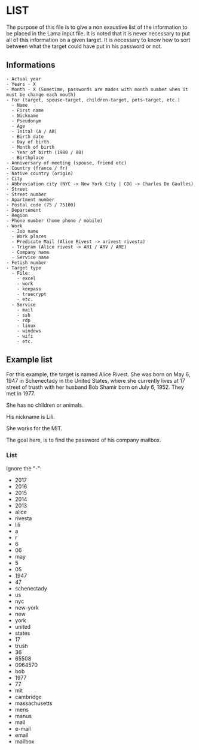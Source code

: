 # LIST
The purpose of this file is to give a non exaustive list of the information to be placed in the Lama input file. It is noted that it is never necessary to put all of this information on a given target. It is necessary to know how to sort between what the target could have put in his password or not.
## Informations
	- Actual year
	- Years - X
	- Month - X (Sometime, passwords are mades with month number when it must be change each mouth)
	- For (target, spouse-target, children-target, pets-target, etc.)
	  - Name
	  - First name
	  - Nickname
	  - Pseudonym
	  - Age
	  - Inital (A / AB)
	  - Birth date
	  - Day of birth
	  - Month of birth
	  - Year of birth (1980 / 80)
	  - Birthplace
	- Anniversary of meeting (spouse, friend etc)
	- Country (france / fr)
	- Native country (origin)
	- City
	- Abbreviation city (NYC -> New York City | CDG -> Charles De Gaulles)
	- Street
	- Street number
	- Apartment number
	- Postal code (75 / 75100)
	- Departement
	- Region
	- Phone number (home phone / mobile)
	- Work
	  - Job name
	  - Work places
	  - Predicate Mail (Alice Rivest -> arivest rivesta)
	  - Trigram (Alice rivest -> ARI / ARV / ARE)
	  - Company name
	  - Service name
	- Fetish number
	- Target type
	  - File:
		- excel
		- work
		- keepass
		- truecrypt
		- etc.
	  - Service
		- mail
		- ssh
		- rdp
		- linux
		- windows
		- wifi
		- etc.
## Example list
For this example, the target is named Alice Rivest. She was born on May 6, 1947 in Schenectady in the United States, where she currently lives at 17 street of trusth with her husband Bob Shamir born on July 6, 1952. They met in 1977.

She has no children or animals.

His nickname is Lili.

She works for the MIT.

The goal here, is to find the password of his company mailbox.
### List
Ignore the "-":

- 2017
- 2016
- 2015
- 2014
- 2013
- alice
- rivesta
- lili
- a
- r
- 6
- 06
- may
- 5
- 05
- 1947
- 47
- schenectady
- us
- nyc
- new-york
- new
- york
- united
- states
- 17
- trush
- 36
- 65508
- 0964570
- bob
- 1977
- 77
- mit
- cambridge
- massachusetts
- mens
- manus
- mail
- e-mail
- email
- mailbox
